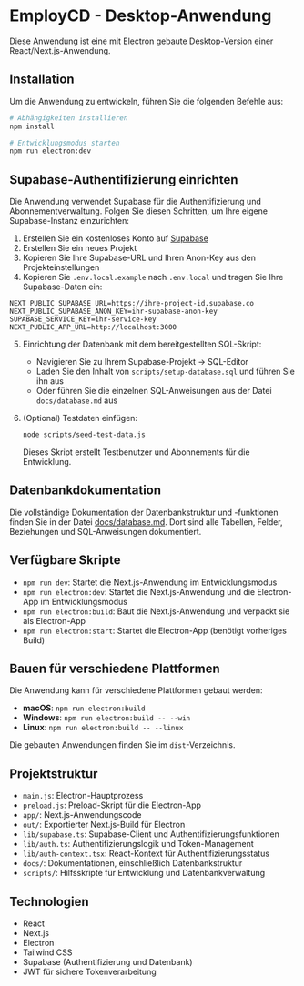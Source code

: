 # EmployCD - Desktop-Anwendung

Diese Anwendung ist eine mit Electron gebaute Desktop-Version einer React/Next.js-Anwendung.

## Installation

Um die Anwendung zu entwickeln, führen Sie die folgenden Befehle aus:

```bash
# Abhängigkeiten installieren
npm install

# Entwicklungsmodus starten
npm run electron:dev
```

## Supabase-Authentifizierung einrichten

Die Anwendung verwendet Supabase für die Authentifizierung und Abonnementverwaltung. Folgen Sie diesen Schritten, um Ihre eigene Supabase-Instanz einzurichten:

1. Erstellen Sie ein kostenloses Konto auf [Supabase](https://supabase.com)
2. Erstellen Sie ein neues Projekt
3. Kopieren Sie Ihre Supabase-URL und Ihren Anon-Key aus den Projekteinstellungen
4. Kopieren Sie `.env.local.example` nach `.env.local` und tragen Sie Ihre Supabase-Daten ein:

```
NEXT_PUBLIC_SUPABASE_URL=https://ihre-project-id.supabase.co
NEXT_PUBLIC_SUPABASE_ANON_KEY=ihr-supabase-anon-key
SUPABASE_SERVICE_KEY=ihr-service-key
NEXT_PUBLIC_APP_URL=http://localhost:3000
```

5. Einrichtung der Datenbank mit dem bereitgestellten SQL-Skript:
   - Navigieren Sie zu Ihrem Supabase-Projekt → SQL-Editor
   - Laden Sie den Inhalt von `scripts/setup-database.sql` und führen Sie ihn aus
   - Oder führen Sie die einzelnen SQL-Anweisungen aus der Datei `docs/database.md` aus

6. (Optional) Testdaten einfügen:
   ```bash
   node scripts/seed-test-data.js
   ```
   Dieses Skript erstellt Testbenutzer und Abonnements für die Entwicklung.

## Datenbankdokumentation

Die vollständige Dokumentation der Datenbankstruktur und -funktionen finden Sie in der Datei [docs/database.md](docs/database.md). Dort sind alle Tabellen, Felder, Beziehungen und SQL-Anweisungen dokumentiert.

## Verfügbare Skripte

- `npm run dev`: Startet die Next.js-Anwendung im Entwicklungsmodus
- `npm run electron:dev`: Startet die Next.js-Anwendung und die Electron-App im Entwicklungsmodus
- `npm run electron:build`: Baut die Next.js-Anwendung und verpackt sie als Electron-App
- `npm run electron:start`: Startet die Electron-App (benötigt vorheriges Build)

## Bauen für verschiedene Plattformen

Die Anwendung kann für verschiedene Plattformen gebaut werden:

- **macOS**: `npm run electron:build`
- **Windows**: `npm run electron:build -- --win`
- **Linux**: `npm run electron:build -- --linux`

Die gebauten Anwendungen finden Sie im `dist`-Verzeichnis.

## Projektstruktur

- `main.js`: Electron-Hauptprozess
- `preload.js`: Preload-Skript für die Electron-App
- `app/`: Next.js-Anwendungscode
- `out/`: Exportierter Next.js-Build für Electron
- `lib/supabase.ts`: Supabase-Client und Authentifizierungsfunktionen
- `lib/auth.ts`: Authentifizierungslogik und Token-Management
- `lib/auth-context.tsx`: React-Kontext für Authentifizierungsstatus
- `docs/`: Dokumentationen, einschließlich Datenbankstruktur
- `scripts/`: Hilfsskripte für Entwicklung und Datenbankverwaltung

## Technologien

- React
- Next.js
- Electron
- Tailwind CSS
- Supabase (Authentifizierung und Datenbank)
- JWT für sichere Tokenverarbeitung 